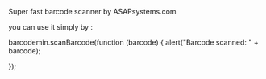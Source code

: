 Super fast barcode scanner by ASAPsystems.com

you can use it simply by :

 barcodemin.scanBarcode(function (barcode) {
            alert("Barcode scanned: " + barcode);
 
  });